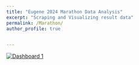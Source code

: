 ```yaml
---
title: "Eugene 2024 Marathon Data Analysis"
excerpt: "Scraping and Visualizing result data"
permalink: /Marathon/
author_profile: true


---
```


<div class='tableauPlaceholder' id='viz1715835924794' style='position: relative'><noscript><a href='#'><img alt='Dashboard 1 ' src='https:&#47;&#47;public.tableau.com&#47;static&#47;images&#47;Ma&#47;MarathonDashboard_17158347674300&#47;Dashboard1&#47;1_rss.png' style='border: none' /></a></noscript><object class='tableauViz'  style='display:none;'><param name='host_url' value='https%3A%2F%2Fpublic.tableau.com%2F' /> <param name='embed_code_version' value='3' /> <param name='site_root' value='' /><param name='name' value='MarathonDashboard_17158347674300&#47;Dashboard1' /><param name='tabs' value='no' /><param name='toolbar' value='yes' /><param name='static_image' value='https:&#47;&#47;public.tableau.com&#47;static&#47;images&#47;Ma&#47;MarathonDashboard_17158347674300&#47;Dashboard1&#47;1.png' /> <param name='animate_transition' value='yes' /><param name='display_static_image' value='yes' /><param name='display_spinner' value='yes' /><param name='display_overlay' value='yes' /><param name='display_count' value='yes' /><param name='language' value='en-US' /></object></div>      
<script type='text/javascript'>               


``` {js, embedcode}
var divElement = document.getElementById('viz1715835924794');                  
var vizElement = divElement.getElementsByTagName('object')[0];                    if ( divElement.offsetWidth > 800 ) { vizElement.style.minWidth='420px';vizElement.style.maxWidth='850px';vizElement.style.width='100%';vizElement.style.minHeight='1127px';vizElement.style.maxHeight='1187px';vizElement.style.height=(divElement.offsetWidth*0.75)+'px';} else if ( divElement.offsetWidth > 500 ) { vizElement.style.minWidth='420px';vizElement.style.maxWidth='850px';vizElement.style.width='100%';vizElement.style.minHeight='1127px';vizElement.style.maxHeight='1187px';vizElement.style.height=(divElement.offsetWidth*0.75)+'px';} else { vizElement.style.width='100%';vizElement.style.height='2077px';}                     var scriptElement = document.createElement('script');                    scriptElement.src = 'https://public.tableau.com/javascripts/api/viz_v1.js';                    vizElement.parentNode.insertBefore(scriptElement, vizElement);                </script>
```

---


For those interested in recreating or extending this analysis, you can access the code in a Jupyter Notebook [here](https://github.com/guymonmatt/guymonmatt.github.io/blob/3f49b67657d952475f619bb179f2262adfb5eb84/notebooks/Spotify%20Prediction%20Markdown-Short.ipynb).
